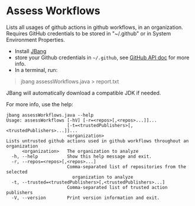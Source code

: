 # Assess Workflows

Lists all usages of github actions in github workflows, in an organization. Requires GitHub credentials to be stored in "~/.github" or in System Environment Properties.

- Install [JBang](https://www.jbang.dev/download/)
- store your Github credentials in `~/.github`, see [GitHub API doc](https://github.com/hub4j/github-api/blob/main/src/site/apt/index.apt#L59-L84) for more info. 
- In a terminal, run: 

> jbang assessWorkflows.java > report.txt

JBang will automatically download a compatible JDK if needed.

For more info, use the help:

```
jbang assessWorkflows.java --help
Usage: assessWorkflows [-hV] [-r=<repos>[,<repos>...]]...
                       [-t=<trustedPublishers>[,<trustedPublishers>...]]...
                       <organization>
Lists untrusted github actions used in github workflows throughout an
organization
      <organization>   The organization to analyze
  -h, --help           Show this help message and exit.
  -r, --repos=<repos>[,<repos>...]
                       Comma-separated list of repositories from the selected
                         organization to analyze
  -t, --trusted=<trustedPublishers>[,<trustedPublishers>...]
                       Comma-separated list of trusted action publishers
  -V, --version        Print version information and exit.

```